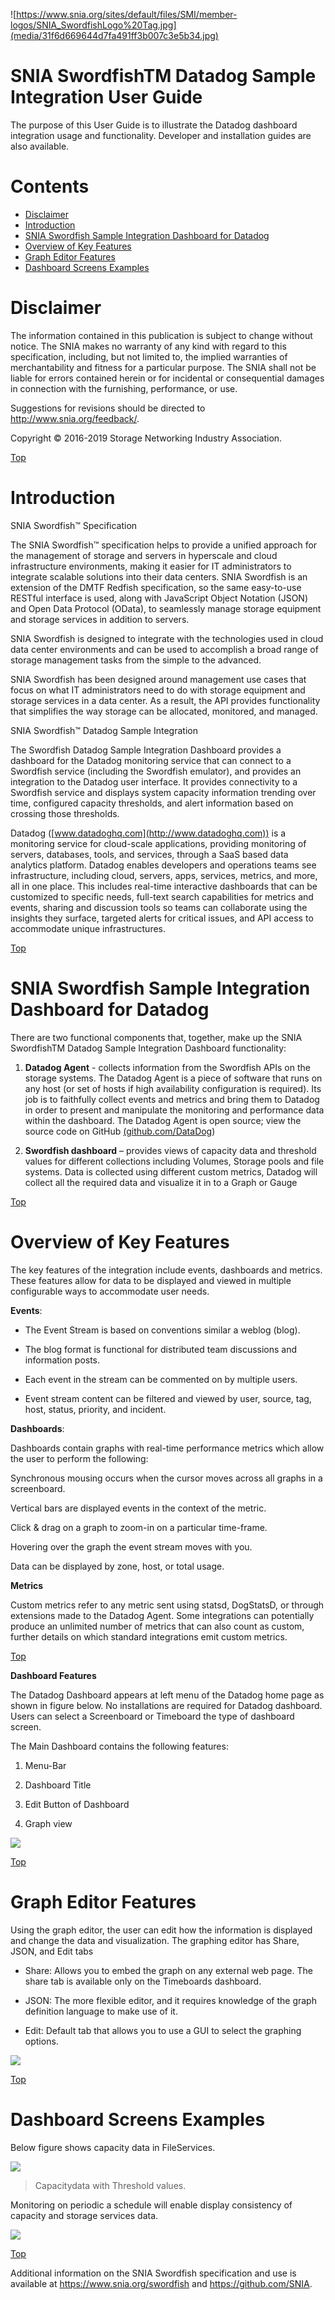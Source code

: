 <a name="section"></a>

![https://www.snia.org/sites/default/files/SMI/member-logos/SNIA_SwordfishLogo%20Tag.jpg](media/31f6d669644d7fa491ff3b007c3e5b34.jpg)

SNIA SwordfishTM Datadog Sample Integration User Guide
======================================================

The purpose of this User Guide is to illustrate the Datadog dashboard
integration usage and functionality. Developer and installation guides are also
available.

Contents
========
- [Disclaimer](#disclaimer)
- [Introduction](#introduction)
- [SNIA Swordfish Sample Integration Dashboard for Datadog](#snia-swordfish-sample-integration-dashboard-for-datadog)
- [Overview of Key Features](#overview-of-key-features)
- [Graph Editor Features](#graph-editor-features)
- [Dashboard Screens Examples](#dashboard-screens-examples)


Disclaimer
==========

The information contained in this publication is subject to change without
notice. The SNIA makes no warranty of any kind with regard to this
specification, including, but not limited to, the implied warranties of
merchantability and fitness for a particular purpose. The SNIA shall not be
liable for errors contained herein or for incidental or consequential damages in
connection with the furnishing, performance, or use.

Suggestions for revisions should be directed to http://www.snia.org/feedback/.

Copyright © 2016-2019 Storage Networking Industry Association.


[Top](#section)

Introduction
================

SNIA Swordfish™ Specification

The SNIA Swordfish™ specification helps to provide a unified approach for the
management of storage and servers in hyperscale and cloud infrastructure
environments, making it easier for IT administrators to integrate scalable
solutions into their data centers. SNIA Swordfish is an extension of the DMTF
Redfish specification, so the same easy-to-use RESTful interface is used, along
with JavaScript Object Notation (JSON) and Open Data Protocol (OData), to
seamlessly manage storage equipment and storage services in addition to servers.

SNIA Swordfish is designed to integrate with the technologies used in cloud data
center environments and can be used to accomplish a broad range of storage
management tasks from the simple to the advanced.

SNIA Swordfish has been designed around management use cases that focus on what
IT administrators need to do with storage equipment and storage services in a
data center. As a result, the API provides functionality that simplifies the way
storage can be allocated, monitored, and managed.

SNIA Swordfish™ Datadog Sample Integration

The Swordfish Datadog Sample Integration Dashboard provides a dashboard for the
Datadog monitoring service that can connect to a Swordfish service (including
the Swordfish emulator), and provides an integration to the Datadog user
interface. It provides connectivity to a Swordfish service and displays system
capacity information trending over time, configured capacity thresholds, and
alert information based on crossing those thresholds.

Datadog ([www.datadoghq.com](http://www.datadoghq.com)) is a monitoring service
for cloud-scale applications, providing monitoring of servers, databases, tools,
and services, through a SaaS based data analytics platform. Datadog enables
developers and operations teams see infrastructure, including cloud, servers,
apps, services, metrics, and more, all in one place. This includes real-time
interactive dashboards that can be customized to specific needs, full-text
search capabilities for metrics and events, sharing and discussion tools so
teams can collaborate using the insights they surface, targeted alerts for
critical issues, and API access to accommodate unique infrastructures.


[Top](#section)

SNIA Swordfish Sample Integration Dashboard for Datadog
=======================================================

There are two functional components that, together, make up the SNIA SwordfishTM
Datadog Sample Integration Dashboard functionality:

1.  **Datadog Agent** - collects information from the Swordfish APIs on the
    storage systems. The Datadog Agent is a piece of software that runs on any
    host (or set of hosts if high availability configuration is required). Its
    job is to faithfully collect events and metrics and bring them to Datadog in
    order to present and manipulate the monitoring and performance data within
    the dashboard. The Datadog Agent is open source; view the source code on
    GitHub [(github.com/DataDog](https://github.com/DataDog))

2.  **Swordfish dashboard** – provides views of capacity data and threshold
    values for different collections including Volumes, Storage pools and file
    systems. Data is collected using different custom metrics, Datadog will
    collect all the required data and visualize it in to a Graph or Gauge


[Top](#section)

Overview of Key Features
========================

The key features of the integration include events, dashboards and metrics.
These features allow for data to be displayed and viewed in multiple
configurable ways to accommodate user needs.

**Events**:

-   The Event Stream is based on conventions similar a weblog (blog).

-   The blog format is functional for distributed team discussions and
    information posts.

-   Each event in the stream can be commented on by multiple users.

-   Event stream content can be filtered and viewed by user, source, tag, host,
    status, priority, and incident.

**Dashboards**:

Dashboards contain graphs with real-time performance metrics which allow the
user to perform the following:

Synchronous mousing occurs when the cursor moves across all graphs in a
screenboard.

Vertical bars are displayed events in the context of the metric.

Click & drag on a graph to zoom-in on a particular time-frame.

Hovering over the graph the event stream moves with you.

Data can be displayed by zone, host, or total usage.

**Metrics**

Custom metrics refer to any metric sent using statsd, DogStatsD, or through
extensions made to the Datadog Agent. Some integrations can potentially produce
an unlimited number of metrics that can also count as custom, further details on
which standard integrations emit custom metrics.

[Top](#section)

**Dashboard Features**

The Datadog Dashboard appears at left menu of the Datadog home page as shown in
figure below. No installations are required for Datadog dashboard. Users can
select a Screenboard or Timeboard the type of dashboard screen.

The Main Dashboard contains the following features:

1.  Menu-Bar

2.  Dashboard Title

3.  Edit Button of Dashboard

4.  Graph view

![](media/8c0e315448861170b840705b481cdd04.png)


[Top](#section)

Graph Editor Features
=====================

Using the graph editor, the user can edit how the information is displayed and
change the data and visualization. The graphing editor has Share, JSON, and Edit
tabs

-   Share: Allows you to embed the graph on any external web page. The share tab
    is available only on the Timeboards dashboard.

-   JSON: The more flexible editor, and it requires knowledge of the graph
    definition language to make use of it.

-   Edit: Default tab that allows you to use a GUI to select the graphing
    options.

![](media/0eb6893f170ef740930b71289964e0cf.png)


[Top](#section)


Dashboard Screens Examples
==========================

Below figure shows capacity data in FileServices.

![](media/096ca68d20edc37d06c6c14e05f5cc25.png)

>   Capacitydata with Threshold values.

Monitoring on periodic a schedule will enable display consistency of capacity
and storage services data.

![](media/d1dc0ca1f261ce4169418292cf25f221.png)


[Top](#section)

Additional information on the SNIA Swordfish specification and use is available
at https://www.snia.org/swordfish and <https://github.com/SNIA>.
